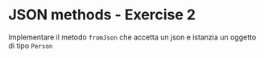 # JSON methods - Exercise 2
Implementare il metodo `fromJson` che accetta un json e istanzia un oggetto di tipo `Person`